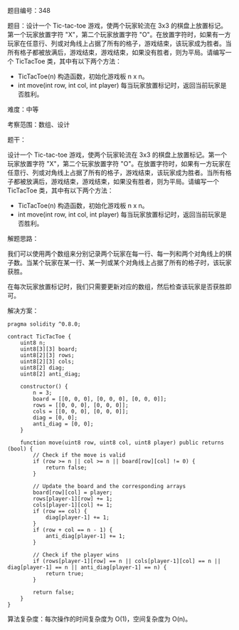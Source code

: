 题目编号：348

题目：设计一个 Tic-tac-toe 游戏，使两个玩家轮流在 3x3 的棋盘上放置标记。第一个玩家放置字符 "X"，第二个玩家放置字符 "O"。在放置字符时，如果有一方玩家在任意行、列或对角线上占据了所有的格子，游戏结束，该玩家成为胜者。当所有格子都被放满后，游戏结束，游戏结束，如果没有胜者，则为平局。请编写一个 TicTacToe 类，其中有以下两个方法：

- TicTacToe(n) 构造函数，初始化游戏板 n x n。
- int move(int row, int col, int player) 每当玩家放置标记时，返回当前玩家是否胜利。

难度：中等

考察范围：数组、设计

题干：

设计一个 Tic-tac-toe 游戏，使两个玩家轮流在 3x3 的棋盘上放置标记。第一个玩家放置字符 "X"，第二个玩家放置字符 "O"。在放置字符时，如果有一方玩家在任意行、列或对角线上占据了所有的格子，游戏结束，该玩家成为胜者。当所有格子都被放满后，游戏结束，游戏结束，如果没有胜者，则为平局。请编写一个 TicTacToe 类，其中有以下两个方法：

- TicTacToe(n) 构造函数，初始化游戏板 n x n。
- int move(int row, int col, int player) 每当玩家放置标记时，返回当前玩家是否胜利。

解题思路：

我们可以使用两个数组来分别记录两个玩家在每一行、每一列和两个对角线上的棋子数。当某个玩家在某一行、某一列或某个对角线上占据了所有的格子时，该玩家获胜。

在每次玩家放置标记时，我们只需要更新对应的数组，然后检查该玩家是否获胜即可。

解决方案：

```
pragma solidity ^0.8.0;

contract TicTacToe {
    uint8 n;
    uint8[3][3] board;
    uint8[2][3] rows;
    uint8[2][3] cols;
    uint8[2] diag;
    uint8[2] anti_diag;

    constructor() {
        n = 3;
        board = [[0, 0, 0], [0, 0, 0], [0, 0, 0]];
        rows = [[0, 0, 0], [0, 0, 0]];
        cols = [[0, 0, 0], [0, 0, 0]];
        diag = [0, 0];
        anti_diag = [0, 0];
    }

    function move(uint8 row, uint8 col, uint8 player) public returns (bool) {
        // Check if the move is valid
        if (row >= n || col >= n || board[row][col] != 0) {
            return false;
        }

        // Update the board and the corresponding arrays
        board[row][col] = player;
        rows[player-1][row] += 1;
        cols[player-1][col] += 1;
        if (row == col) {
            diag[player-1] += 1;
        }
        if (row + col == n - 1) {
            anti_diag[player-1] += 1;
        }

        // Check if the player wins
        if (rows[player-1][row] == n || cols[player-1][col] == n || diag[player-1] == n || anti_diag[player-1] == n) {
            return true;
        }

        return false;
    }
}
```

算法复杂度：每次操作的时间复杂度为 O(1)，空间复杂度为 O(n)。